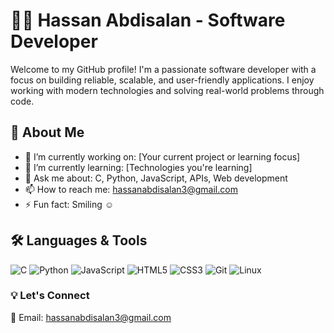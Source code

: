 # 👨‍💻 Hassan Abdisalan - Software Developer

Welcome to my GitHub profile! I'm a passionate software developer with a focus on building reliable, scalable, and user-friendly applications. I enjoy working with modern technologies and solving real-world problems through code.

## 🚀 About Me

- 🔭 I’m currently working on: [Your current project or learning focus]
- 🌱 I’m currently learning: [Technologies you're learning]
- 💬 Ask me about: C, Python, JavaScript, APIs, Web development
- 📫 How to reach me: hassanabdisalan3@gmail.com
- ⚡ Fun fact: Smiling ☺ 

## 🛠️ Languages & Tools

![C](https://img.shields.io/badge/C-A8B9CC?style=flat&logo=c&logoColor=white)
![Python](https://img.shields.io/badge/Python-3776AB?style=flat&logo=python&logoColor=white)
![JavaScript](https://img.shields.io/badge/JavaScript-F7DF1E?style=flat&logo=javascript&logoColor=black)
![HTML5](https://img.shields.io/badge/HTML5-E34F26?style=flat&logo=html5&logoColor=white)
![CSS3](https://img.shields.io/badge/CSS3-1572B6?style=flat&logo=css3&logoColor=white)
![Git](https://img.shields.io/badge/Git-F05032?style=flat&logo=git&logoColor=white)
![Linux](https://img.shields.io/badge/Linux-FCC624?style=flat&logo=linux&logoColor=black)


### 💡 Let's Connect

📧 Email: hassanabdisalan3@gmail.com  
